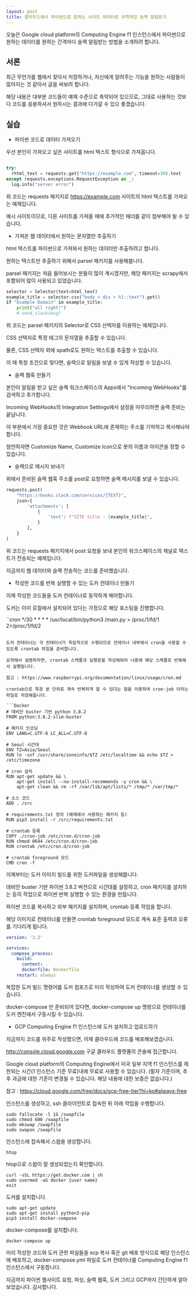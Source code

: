 ```yaml
---
layout: post
title: 클라우드에서 파이썬으로 원하는 사이트 데이터로 규칙적인 슬랙 알림받기
---
```


오늘은 Google cloud platform의 Computing Engine f1 인스턴스에서 파이썬으로 원하는 데이터를 원하는 간격마다 슬랙 알림받는 방법을 소개하려 합니다. 

## 서론

최근 무언가를 웹에서 찾아서 저장하거나, 자신에게 알려주는 기능을 원하는 사람들이 많아지는 것 같아서 글을 써보려 합니다.

해당 내용은 대부분 코드들이 예제 수준으로 축약되어 있으므로, 그대로 사용하는 것보다 코드를 응용하셔서 원하시는 결과에 다가갈 수 있으 좋겠습니다.

## 실습

* 파이썬 코드로 데이터 가져오기

우선 본인이 가져오고 싶은 사이트를 html 텍스트 형식으로 가져옵니다.

```python

try:
  rhtml_text = requests.get("https://example.com", timeout=30).text
except requests.exceptions.RequestException as _:
  log.info("server error")
```

위 코드는 requests 패키지로 https://example.com 사이트의 html 텍스트를 가져오는 예제입니다.

예시 사이트이므로, 다른 사이트를 가져올 때에 추가적인 헤더를 같이 첨부해야 될 수 있습니다.

* 가져온 웹 데이터에서 원하는 문자열만 추출하기

html 텍스트를 파이썬으로 가져와서 원하는 데이터만 추출하려고 합니다.

원하는 텍스트만 추출하기 위해서 parsel 패키지를 사용해봅니다.

parsel 패키지는 처음 들어보시는 분들이 많이 계시겠지만, 해당 패키지는 scrapy에서 포함되어 많이 사용되고 있었습니다.

```python
selector = Selector(text=html_text)
example_title = selector.css("body > div > h1::text").get()
if "Example Domain" in example_title:
    print("all right!")
    # send_slack(msg)
```

위 코드는 parsel 패키지의 Selector로 CSS 선택자를 이용하는 예제입니다.

CSS 선택자로 특정 태그의 문자열을 추출할 수 있습니다.

물론, CSS 선택자 외에 xpath로도 원하는 텍스트를 추출할 수 있습니다.

이 때 특정 조건으로 맞다면, 슬랙으로 알림을 보낼 수 있게 작성할 수 있습니다.

* 슬랙 웹훅 만들기

본인이 알림을 받고 싶은 슬랙 워크스페이스의 Apps에서 "Incoming WebHooks"를 검색하고 추가합니다.

Incoming WebHooks의 Integration Settings에서 설정을 마무리하면 슬랙 준비는 끝납니다.

이 부분에서 가장 중요한 것은 Webhook URL에 존재하는 주소를 기억하고 복사해놔야 합니다.

첨언하자면 Customize Name, Customize Icon으로 봇의 이름과 아이콘을 정할 수 있습니다.

* 슬랙으로 매시지 보내기

위에서 준비된 슬랙 웹훅 주소를 post로 요청하면 슬랙 메시지를 보낼 수 있습니다.

```python
requests.post(
    "https://hooks.slack.com/services/{TEXT}",
    json={
        'attachments': [
            {
                'text': f"SITE title : {example_title}",
            }
        ],
    }
)
```

위 코드는 requests 패키지에서 post 요청을 보내 본인의 워크스페이스의 채널로 텍스트가 전송되는 예제입니다.

지금까지 웹 데이터와 슬랙 전송하는 코드를 준비했습니다.

* 작성한 코드를 반복 실행할 수 있는 도커 컨테이너 만들기

이제 작성한 코드들을 도커 컨테이너로 동작하게 해야합니다.

도커는 이미 로컬에서 설치되어 있다는 가정으로 해당 포스팅을 진행합니다.

``cron
*/30 * * * * /usr/local/bin/python3 /main.py > /proc/1/fd/1 2>/proc/1/fd/2
```

도커 컨테이너는 각 컨테이너가 독립적으로 수행되므로 컨테이너 내부에서 cron을 사용할 수 있도록 crontab 파일을 준비합니다.

요약해서 설명하자면, crontab 스케줄과 실행문을 작성해둬야 나중에 해당 스케줄로 반복해서 실행됩니다.

참고 : https://www.raspberrypi.org/documentation/linux/usage/cron.md

crontab으로 특정 분 단위로 계속 반복하게 할 수 있다는 점을 이용하여 cron-job 이라는 파일로 저장해둡니다.

```Docker
# 데비안 buster 기반 python 3.8.2
FROM python:3.8.2-slim-buster

# 패키지 인코딩
ENV LANG=C.UTF-8 LC_ALL=C.UTF-8

# Seoul 시간대
ENV TZ=Asia/Seoul
RUN ln -snf /usr/share/zoneinfo/$TZ /etc/localtime && echo $TZ > /etc/timezone

# cron 설치
RUN apt-get update && \
    apt-get install --no-install-recommends -y cron && \
    apt-get clean && rm -rf /var/lib/apt/lists/* /tmp/* /var/tmp/*

# 소스 코드
ADD . /src

# requirements.txt 정의 (예제에서 사용하는 패키지 등)
RUN pip3 install -r /src/requirements.txt

# crontab 등록
COPY ./cron-job /etc/cron.d/cron-job
RUN chmod 0644 /etc/cron.d/cron-job
RUN crontab /etc/cron.d/cron-job

# crontab foreground 모드
CMD cron -f
```

이제부터는 도커 이미지 빌드를 위한 도커파일을 생성해봅니다.

데비안 buster 기반 파이썬 3.8.2 버전으로 시간대를 설정하고, cron 패키지를 설치하는 등의 작업으로 파이썬 반복 실행할 수 있는 환경을 만듭니다.

파이썬 코드를 복사하고 외부 패키지를 설치하며, crontab 등록 작업을 합니다.

해당 이미지로 컨테이너를 만들면 crontab foreground 모드로 계속 표준 출력과 오류를 기다리게 됩니다.

```yml
version: '3.2'

services:
  compose_process:
    build:
      context: .
      dockerfile: Dockerfile
    restart: always
```

복잡한 도커 빌드 명령어를 도커 컴포즈로 미리 작성하여 도커 컨테이너를 생성할 수 있습니다.

docker-compose 만 준비되어 있다면, docker-compose up 명령으로 컨테이너를 도커 엔진에서 구동시킬 수 있습니다.

* GCP Computing Engine f1 인스턴스에 도커 설치하고 업로드하기

지금까지 코드를 위주로 작성했으면, 이제 클라우드에 코드를 배포해보겠습니다.

http://console.cloud.google.com 구글 클라우드 플랫폼의 콘솔에 접근합니다.

Google cloud platform의 Computing Engine에서 미국 일부 지역 f1 인스턴스를 제한되는 시간(1 인스턴스 기준  무료)내에 무료로 사용할 수 있습니다. (필자 기준이며, 추후 과금에 대한 기준이 변경될 수 있습니다. 해당 내용에 대한 보증은 없습니다.)

참고 : https://cloud.google.com/free/docs/gcp-free-tier?hl=ko#always-free

인스턴스를 생성하고, ssh 클라이언트로 접속한 뒤 아래 작업을 수행합니다.

```
sudo fallocate -l 1G /swapfile
sudo chmod 600 /swapfile
sudo mkswap /swapfile
sudo swapon /swapfile
```

인스턴스에 접속해서 스왑을 생성합니다.

```
htop
```

htop으로 스왑이 잘 생성되었는지 확인합니다.

```
curl -sSL https://get.docker.com | sh
sudo usermod -aG docker {user name}
exit
```

도커를 설치합니다.

```
sudo apt-get update
sudo apt-get install python3-pip
pip3 install docker-compose
```

docker-compose를 설치합니다.

```
docker-compose up
```

미리 작성한 코드와 도커 관련 파일들을 scp 복사 혹은 git 배포 방식으로 해당 인스턴스에 배포하고, docker-compose.yml 파일로 도커 컨테이너를 Computing Engine f1 인스턴스에서 구동합니다.

지금까지 파이썬 웹사이트 요청, 파싱, 슬랙 웹훅, 도커 그리고 GCP까지 간단하게 알아보았습니다. 감사합니다.